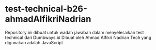 # test-technical-b26-ahmadAlfikriNadrian
Repository ini dibuat untuk wadah jawaban dalam menyelesaikan test technical dari Dumbways.id
Dibuat oleh Ahmad Alfikri Nadrian
Tech yang digunakan adalah JavaScript

